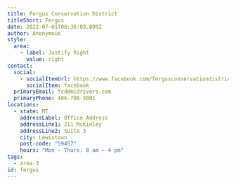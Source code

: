 ```yaml
---
title: Fergus Conservation District
titleShort: Fergus
date: 2022-07-01T08:36:03.899Z
author: Anonymous
style:
  area:
    - label: Justify Right
      value: right
contact:
  social:
    - socialItemUrl: https://www.facebook.com/fergusconservationdistrict
      socialItem: facebook
  primaryEmail: fcd@midrivers.com
  primaryPhone: 406-708-3001
locations:
  - state: MT
    addressLabel: Office Address
    addressLine1: 211 McKinley
    addressLine2: Suite 3
    city: Lewistown
    post-code: "59457"
    hours: "Mon - Thurs: 8 am – 4 pm"
tags:
  - area-3
id: fergus
---
```

